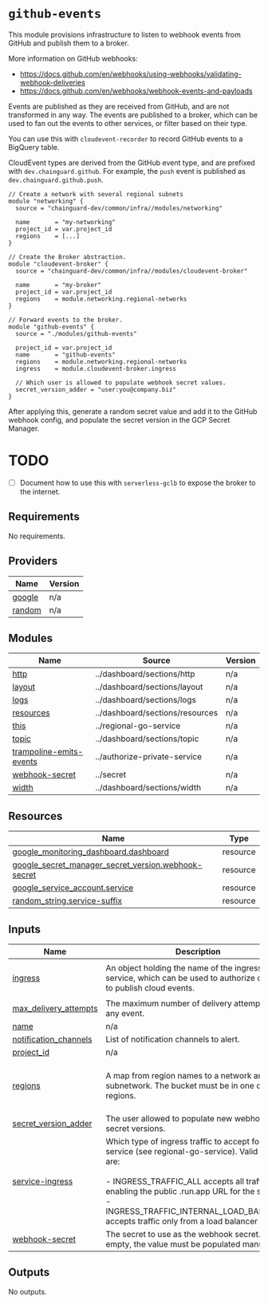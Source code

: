 # `github-events`

This module provisions infrastructure to listen to webhook events from GitHub and
publish them to a broker.

More information on GitHub webhooks:
- https://docs.github.com/en/webhooks/using-webhooks/validating-webhook-deliveries
- https://docs.github.com/en/webhooks/webhook-events-and-payloads

Events are published as they are received from GitHub, and are not transformed in
any way. The events are published to a broker, which can be used to fan out the
events to other services, or filter based on their type.

You can use this with `cloudevent-recorder` to record GitHub events to a BigQuery table.

CloudEvent types are derived from the GitHub event type, and are prefixed with
`dev.chainguard.github`. For example, the `push` event is published as
`dev.chainguard.github.push`.

```hcl
// Create a network with several regional subnets
module "networking" {
  source = "chainguard-dev/common/infra//modules/networking"

  name       = "my-networking"
  project_id = var.project_id
  regions    = [...]
}

// Create the Broker abstraction.
module "cloudevent-broker" {
  source = "chainguard-dev/common/infra//modules/cloudevent-broker"

  name       = "my-broker"
  project_id = var.project_id
  regions    = module.networking.regional-networks
}

// Forward events to the broker.
module "github-events" {
  source = "./modules/github-events"

  project_id = var.project_id
  name       = "github-events"
  regions    = module.networking.regional-networks
  ingress    = module.cloudevent-broker.ingress

  // Which user is allowed to populate webhook secret values.
  secret_version_adder = "user:you@company.biz"
}
```

After applying this, generate a random secret value and add it to the GitHub
webhook config, and populate the secret version in the GCP Secret Manager.

# TODO

- [ ] Document how to use this with `serverless-gclb` to expose the broker to the internet.

<!-- BEGIN_TF_DOCS -->
## Requirements

No requirements.

## Providers

| Name | Version |
|------|---------|
| <a name="provider_google"></a> [google](#provider\_google) | n/a |
| <a name="provider_random"></a> [random](#provider\_random) | n/a |

## Modules

| Name | Source | Version |
|------|--------|---------|
| <a name="module_http"></a> [http](#module\_http) | ../dashboard/sections/http | n/a |
| <a name="module_layout"></a> [layout](#module\_layout) | ../dashboard/sections/layout | n/a |
| <a name="module_logs"></a> [logs](#module\_logs) | ../dashboard/sections/logs | n/a |
| <a name="module_resources"></a> [resources](#module\_resources) | ../dashboard/sections/resources | n/a |
| <a name="module_this"></a> [this](#module\_this) | ../regional-go-service | n/a |
| <a name="module_topic"></a> [topic](#module\_topic) | ../dashboard/sections/topic | n/a |
| <a name="module_trampoline-emits-events"></a> [trampoline-emits-events](#module\_trampoline-emits-events) | ../authorize-private-service | n/a |
| <a name="module_webhook-secret"></a> [webhook-secret](#module\_webhook-secret) | ../secret | n/a |
| <a name="module_width"></a> [width](#module\_width) | ../dashboard/sections/width | n/a |

## Resources

| Name | Type |
|------|------|
| [google_monitoring_dashboard.dashboard](https://registry.terraform.io/providers/hashicorp/google/latest/docs/resources/monitoring_dashboard) | resource |
| [google_secret_manager_secret_version.webhook-secret](https://registry.terraform.io/providers/hashicorp/google/latest/docs/resources/secret_manager_secret_version) | resource |
| [google_service_account.service](https://registry.terraform.io/providers/hashicorp/google/latest/docs/resources/service_account) | resource |
| [random_string.service-suffix](https://registry.terraform.io/providers/hashicorp/random/latest/docs/resources/string) | resource |

## Inputs

| Name | Description | Type | Default | Required |
|------|-------------|------|---------|:--------:|
| <a name="input_ingress"></a> [ingress](#input\_ingress) | An object holding the name of the ingress service, which can be used to authorize callers to publish cloud events. | <pre>object({<br>    name = string<br>  })</pre> | n/a | yes |
| <a name="input_max_delivery_attempts"></a> [max\_delivery\_attempts](#input\_max\_delivery\_attempts) | The maximum number of delivery attempts for any event. | `number` | `5` | no |
| <a name="input_name"></a> [name](#input\_name) | n/a | `string` | n/a | yes |
| <a name="input_notification_channels"></a> [notification\_channels](#input\_notification\_channels) | List of notification channels to alert. | `list(string)` | n/a | yes |
| <a name="input_project_id"></a> [project\_id](#input\_project\_id) | n/a | `string` | n/a | yes |
| <a name="input_regions"></a> [regions](#input\_regions) | A map from region names to a network and subnetwork. The bucket must be in one of these regions. | <pre>map(object({<br>    network = string<br>    subnet  = string<br>  }))</pre> | n/a | yes |
| <a name="input_secret_version_adder"></a> [secret\_version\_adder](#input\_secret\_version\_adder) | The user allowed to populate new webhook secret versions. | `string` | n/a | yes |
| <a name="input_service-ingress"></a> [service-ingress](#input\_service-ingress) | Which type of ingress traffic to accept for the service (see regional-go-service). Valid values are:<br><br>- INGRESS\_TRAFFIC\_ALL accepts all traffic, enabling the public .run.app URL for the service<br>- INGRESS\_TRAFFIC\_INTERNAL\_LOAD\_BALANCER accepts traffic only from a load balancer | `string` | n/a | yes |
| <a name="input_webhook-secret"></a> [webhook-secret](#input\_webhook-secret) | The secret to use as the webhook secret. If empty, the value must be populated manually. | `string` | `""` | no |

## Outputs

No outputs.
<!-- END_TF_DOCS -->
